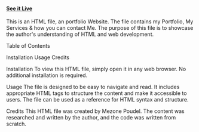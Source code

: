 #### [See it Live](https://mezonepoudel.vercel.app)

This is an HTML file, an portfolio Website. The file contains my Portfolio, My Services & how you can contact Me. The purpose of this file is to showcase the author's understanding of HTML and web development.

Table of Contents

Installation Usage Credits

Installation To view this HTML file, simply open it in any web browser. No additional installation is required.

Usage The file is designed to be easy to navigate and read. It includes appropriate HTML tags to structure the content and make it accessible to users. The file can be used as a reference for HTML syntax and structure.

Credits This HTML file was created by Mezone Poudel. The content was researched and written by the author, and the code was written from scratch.
